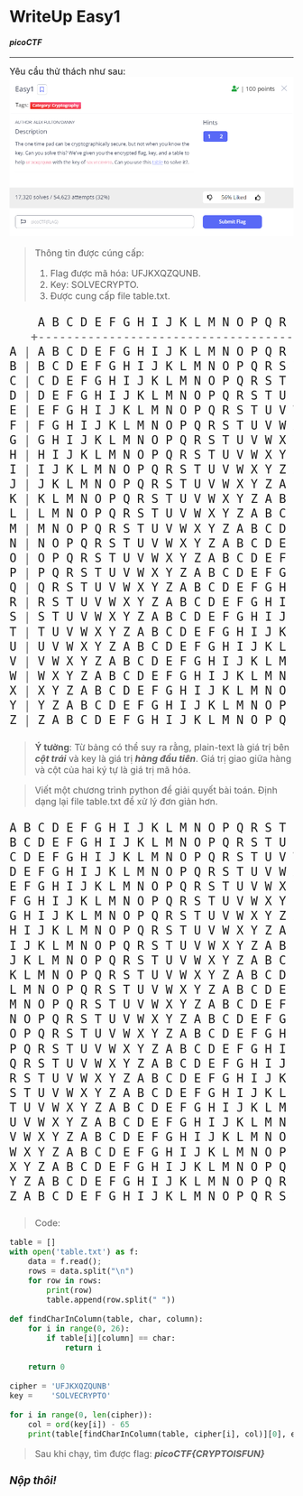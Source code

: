# WriteUp Easy1
#### ***picoCTF***
---

>
<font size = 3px>Yêu cầu thử thách như sau:
![](img/1.png)

> Thông tin được cúng cấp:
>1. Flag được mã hóa: UFJKXQZQUNB.
>2. Key: SOLVECRYPTO.
>3. Được cung cấp file table.txt.
<font size = 5px>

```scala
    A B C D E F G H I J K L M N O P Q R S T U V W X Y Z 
   +----------------------------------------------------
A | A B C D E F G H I J K L M N O P Q R S T U V W X Y Z
B | B C D E F G H I J K L M N O P Q R S T U V W X Y Z A
C | C D E F G H I J K L M N O P Q R S T U V W X Y Z A B
D | D E F G H I J K L M N O P Q R S T U V W X Y Z A B C
E | E F G H I J K L M N O P Q R S T U V W X Y Z A B C D
F | F G H I J K L M N O P Q R S T U V W X Y Z A B C D E
G | G H I J K L M N O P Q R S T U V W X Y Z A B C D E F
H | H I J K L M N O P Q R S T U V W X Y Z A B C D E F G
I | I J K L M N O P Q R S T U V W X Y Z A B C D E F G H
J | J K L M N O P Q R S T U V W X Y Z A B C D E F G H I
K | K L M N O P Q R S T U V W X Y Z A B C D E F G H I J
L | L M N O P Q R S T U V W X Y Z A B C D E F G H I J K
M | M N O P Q R S T U V W X Y Z A B C D E F G H I J K L
N | N O P Q R S T U V W X Y Z A B C D E F G H I J K L M
O | O P Q R S T U V W X Y Z A B C D E F G H I J K L M N
P | P Q R S T U V W X Y Z A B C D E F G H I J K L M N O
Q | Q R S T U V W X Y Z A B C D E F G H I J K L M N O P
R | R S T U V W X Y Z A B C D E F G H I J K L M N O P Q
S | S T U V W X Y Z A B C D E F G H I J K L M N O P Q R
T | T U V W X Y Z A B C D E F G H I J K L M N O P Q R S
U | U V W X Y Z A B C D E F G H I J K L M N O P Q R S T
V | V W X Y Z A B C D E F G H I J K L M N O P Q R S T U
W | W X Y Z A B C D E F G H I J K L M N O P Q R S T U V
X | X Y Z A B C D E F G H I J K L M N O P Q R S T U V W
Y | Y Z A B C D E F G H I J K L M N O P Q R S T U V W X
Z | Z A B C D E F G H I J K L M N O P Q R S T U V W X Y
```
</font>

> <font size=3px> **Ý tưởng**: 
Từ bảng có thể suy ra rằng, plain-text là giá trị bên ***cột trái*** và key là giá trị ***hàng đầu tiên***. Giá trị giao giữa hàng và cột của hai ký tự là giá trị mã hóa.

>Viết một chương trình python để giải quyết bài toán.  Định dạng lại file table.txt để xử lý đơn giản hơn.

<font size=5px>

```scala
A B C D E F G H I J K L M N O P Q R S T U V W X Y Z
B C D E F G H I J K L M N O P Q R S T U V W X Y Z A
C D E F G H I J K L M N O P Q R S T U V W X Y Z A B
D E F G H I J K L M N O P Q R S T U V W X Y Z A B C
E F G H I J K L M N O P Q R S T U V W X Y Z A B C D
F G H I J K L M N O P Q R S T U V W X Y Z A B C D E
G H I J K L M N O P Q R S T U V W X Y Z A B C D E F
H I J K L M N O P Q R S T U V W X Y Z A B C D E F G
I J K L M N O P Q R S T U V W X Y Z A B C D E F G H
J K L M N O P Q R S T U V W X Y Z A B C D E F G H I
K L M N O P Q R S T U V W X Y Z A B C D E F G H I J
L M N O P Q R S T U V W X Y Z A B C D E F G H I J K
M N O P Q R S T U V W X Y Z A B C D E F G H I J K L
N O P Q R S T U V W X Y Z A B C D E F G H I J K L M
O P Q R S T U V W X Y Z A B C D E F G H I J K L M N
P Q R S T U V W X Y Z A B C D E F G H I J K L M N O
Q R S T U V W X Y Z A B C D E F G H I J K L M N O P
R S T U V W X Y Z A B C D E F G H I J K L M N O P Q
S T U V W X Y Z A B C D E F G H I J K L M N O P Q R
T U V W X Y Z A B C D E F G H I J K L M N O P Q R S
U V W X Y Z A B C D E F G H I J K L M N O P Q R S T
V W X Y Z A B C D E F G H I J K L M N O P Q R S T U
W X Y Z A B C D E F G H I J K L M N O P Q R S T U V
X Y Z A B C D E F G H I J K L M N O P Q R S T U V W
Y Z A B C D E F G H I J K L M N O P Q R S T U V W X
Z A B C D E F G H I J K L M N O P Q R S T U V W X Y
```

</font>

> Code:

```python
table = []
with open('table.txt') as f:
    data = f.read();
    rows = data.split("\n")
    for row in rows:
        print(row)
        table.append(row.split(" "))

def findCharInColumn(table, char, column):
    for i in range(0, 26):
        if table[i][column] == char:
            return i

    return 0

cipher = 'UFJKXQZQUNB'
key =    'SOLVECRYPTO'

for i in range(0, len(cipher)):
    col = ord(key[i]) - 65
    print(table[findCharInColumn(table, cipher[i], col)][0], end='')
```

> Sau khi chạy, tìm được flag: ***picoCTF{CRYPTOISFUN}***

### ***Nộp thôi!***